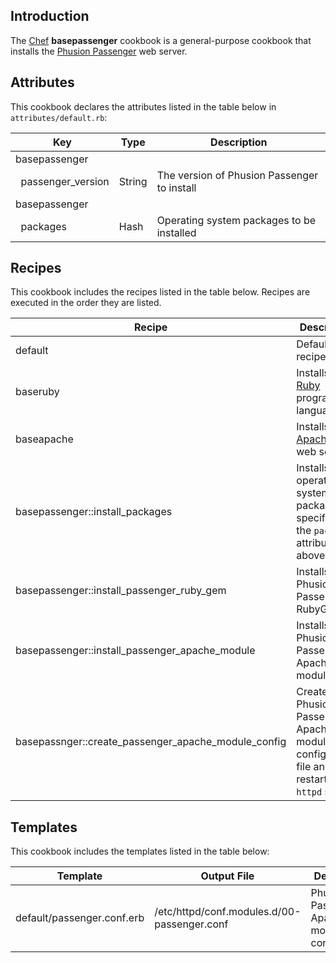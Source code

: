 Introduction
------------

The [Chef](https://www.chef.io/) **basepassenger** cookbook is a general-purpose cookbook that installs the [Phusion Passenger](https://www.phusionpassenger.com/) web server.

Attributes
----------

This cookbook declares the attributes listed in the table below in `attributes/default.rb`:

|Key|Type|Description|
|---|----|-----------|
|basepassenger
  passenger\_version|String|The version of Phusion Passenger to install|
|basepassenger
  packages|Hash|Operating system packages to be installed|

Recipes
-------

This cookbook includes the recipes listed in the table below. Recipes are executed in the order they are listed.

|Recipe|Description|
|------|-----------|
|default|Default recipe|
|baseruby|Installs the [Ruby](https://www.ruby-lang.org/en/) programming language|
|baseapache|Installs the [Apache 2](http://httpd.apache.org/) web server|
|basepassenger::install\_packages|Installs the operating system packages specified by the `packages` attribute above|
|basepassenger::install\_passenger\_ruby\_gem|Installs the Phusion Passenger RubyGem|
|basepassenger::install\_passenger\_apache\_module|Installs the Phusion Passenger Apache 2 module|
|basepassnger::create\_passenger\_apache\_module\_config|Creates the Phusion Passenger Apache 2 module configuration file and restarts the `httpd` service|

Templates
---------

This cookbook includes the templates listed in the table below:

|Template|Output File|Description|
|--------|-----------|-----------|
|default/passenger.conf.erb|/etc/httpd/conf.modules.d/00-passenger.conf|Phusion Passenger Apache 2 module configuration|
